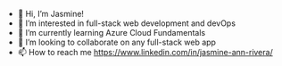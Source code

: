 - 👋 Hi, I’m Jasmine!
- 👀 I’m interested in full-stack web development and devOps
- 🌱 I’m currently learning Azure Cloud Fundamentals
- 💞️ I’m looking to collaborate on any full-stack web app
- 📫 How to reach me https://www.linkedin.com/in/jasmine-ann-rivera/

<!---
jasmineannrivera/jasmineannrivera is a ✨ special ✨ repository because its `README.md` (this file) appears on your GitHub profile.
You can click the Preview link to take a look at your changes.
--->
